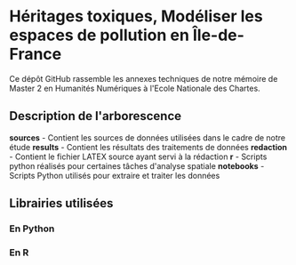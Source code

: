 # Héritages toxiques, Modéliser les espaces de pollution en Île-de-France

Ce dépôt GitHub rassemble les annexes techniques de notre mémoire de Master 2 en Humanités Numériques à l'Ecole Nationale des Chartes.

## Description de l'arborescence 
**sources** - Contient les sources de données utilisées dans le cadre de notre étude
**results** - Contient les résultats des traitements de données
**redaction** - Contient le fichier LATEX source ayant servi à la rédaction
**r** - Scripts python réalisés pour certaines tâches d'analyse spatiale
**notebooks** - Scripts Python utilisés pour extraire et traiter les données

## Librairies utilisées 
### En Python

### En R 

## 
